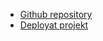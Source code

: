 - [Github repository](https://github.com/AxelM98/flag-project.git)
- [Deployat projekt](https://ditt-projekt-här)
